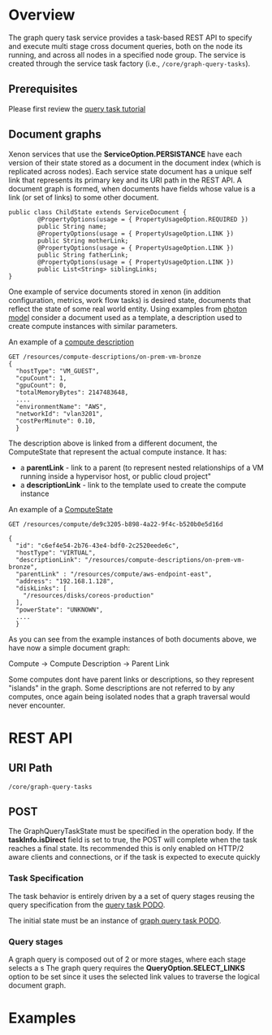 # Overview

The graph query task service provides  a task-based  REST API to  specify and
execute multi stage cross document queries, both  on the  node its
running, and across all nodes in  a specified node group. The service is
created through the service task factory (i.e., `/core/graph-query-tasks`).

## Prerequisites
Please first review the [query task tutorial](./QueryTaskService)

## Document graphs

Xenon services that use the **ServiceOption.PERSISTANCE** have each version of their state stored as a document in
the document index (which is replicated across nodes). Each service state document has a unique self link that
represents its primary key and its URI path in the REST API. A document graph is formed, when documents have fields
whose value is a link (or set of links) to some other document.

```
public class ChildState extends ServiceDocument {
        @PropertyOptions(usage = { PropertyUsageOption.REQUIRED })
        public String name;
        @PropertyOptions(usage = { PropertyUsageOption.LINK })
        public String motherLink;
        @PropertyOptions(usage = { PropertyUsageOption.LINK })
        public String fatherLink;
        @PropertyOptions(usage = { PropertyUsageOption.LINK })
        public List<String> siblingLinks;
}

```

One example of service documents stored in xenon (in addition configuration, metrics, work flow tasks) is desired state,
documents that reflect the state of some real world entity. Using examples from [photon model](https://github.com/vmware/photon-model)
consider a document used as a template, a description used to create compute instances with similar parameters.

An example of a [compute description](https://github.com/vmware/photon-model/blob/master/photon-model/src/main/java/com/vmware/photon/controller/model/resources/ComputeDescriptionService.java#L44)
```
GET /resources/compute-descriptions/on-prem-vm-bronze
{
  "hostType": "VM_GUEST",
  "cpuCount": 1,
  "gpuCount": 0,
  "totalMemoryBytes": 2147483648,
  ....
  "environmentName": "AWS",
  "networkId": "vlan3201",
  "costPerMinute": 0.10,
  }
```

The description above is linked from a different document, the ComputeState that represent the actual compute instance. It has:
 * a **parentLink** - link to a parent (to represent nested relationships of a VM running inside a hypervisor host, or public cloud project"
 * a **descriptionLink** - link to the template used to create the compute instance
 
An example of a [ComputeState](https://github.com/vmware/photon-model/blob/master/photon-model/src/main/java/com/vmware/photon/controller/model/resources/ComputeService.java#L64)

```
GET /resources/compute/de9c3205-b898-4a22-9f4c-b520b0e5d16d

{
  "id": "c6ef4e54-2b76-43e4-bdf0-2c2520eede6c",
  "hostType": "VIRTUAL",
  "descriptionLink": "/resources/compute-descriptions/on-prem-vm-bronze",
  "parentLink" : "/resources/compute/aws-endpoint-east",
  "address": "192.168.1.128",
  "diskLinks": [
    "/resources/disks/coreos-production"
  ],
  "powerState": "UNKNOWN",
  ....
  }
```

As you can see from the example instances of both documents above, we have now a simple document graph:

Compute -> Compute Description
        -> Parent Link


Some computes dont have parent links or descriptions, so they represent "islands" in the graph. Some descriptions are not referred to by any computes,
once again being isolated nodes that a graph traversal would never encounter.




# REST API

## URI Path

```
/core/graph-query-tasks

```

## POST

The GraphQueryTaskState must be specified in the operation body. If the
**taskInfo.isDirect** field is set to true, the POST will complete when
the task reaches a final state. Its recommended this is only enabled on
HTTP/2 aware clients and connections, or if the task is expected to execute quickly


### Task Specification

The task behavior is entirely driven by a a set of query stages reusing the
query specification from the [query task PODO](https://github.com/vmware/xenon/blob/master/xenon-common/src/main/java/com/vmware/xenon/services/common/QueryTask.java).

The initial state must be an instance of [graph query task PODO](https://github.com/vmware/xenon/blob/master/xenon-common/src/main/java/com/vmware/xenon/services/common/GraphQueryTask.java).

### Query stages

A graph query is composed out of 2 or more stages, where each stage selects a s
The graph query requires the **QueryOption.SELECT_LINKS** option to be set
since it uses the selected link values to traverse the logical document graph.


# Examples

